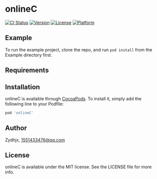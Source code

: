 # onlineC

[![CI Status](https://img.shields.io/travis/Zydhjx/onlineC.svg?style=flat)](https://travis-ci.org/Zydhjx/onlineC)
[![Version](https://img.shields.io/cocoapods/v/onlineC.svg?style=flat)](https://cocoapods.org/pods/onlineC)
[![License](https://img.shields.io/cocoapods/l/onlineC.svg?style=flat)](https://cocoapods.org/pods/onlineC)
[![Platform](https://img.shields.io/cocoapods/p/onlineC.svg?style=flat)](https://cocoapods.org/pods/onlineC)

## Example

To run the example project, clone the repo, and run `pod install` from the Example directory first.

## Requirements

## Installation

onlineC is available through [CocoaPods](https://cocoapods.org). To install
it, simply add the following line to your Podfile:

```ruby
pod 'onlineC'
```

## Author

Zydhjx, 1551433476@qq.com

## License

onlineC is available under the MIT license. See the LICENSE file for more info.
